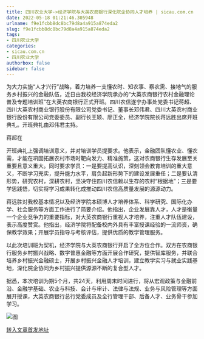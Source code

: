 ```yaml
---
title: 四川农业大学->经济学院与大英农商银行深化院企协同人才培养 | sicau.com.cn
date: 2022-05-18 01:21:46.305948
urlname: f9e1fcbb8dc8bc79d8a4a915a874eda2
slug: f9e1fcbb8dc8bc79d8a4a915a874eda2
tags: 
- 四川农业大学
categories:
- sicau.com.cn
- 四川农业大学
authorbox: false
sidebar: false
---
```

为大力实施“人才兴行”战略，着力培养一支懂农时、知农事、察农需、接地气的服务乡村振兴的金融队伍，近日由我校经济学院承办的“大英农商银行农村金融理论普及专题培训班”在大英农商银行正式开班。四川农信遂宁办事处党委书记蒋超、四川大英农村商业银行股份有限公司党委书记、董事长邓伟君、四川大英农村商业银行股份有限公司党委委员、副行长王颖、廖正全，经济学院院长蒋远胜出席开班典礼。开班典礼由邓伟君主持。

蒋超在
<!--more-->
开班典礼上强调培训意义，并对培训学员提要求。他表示，金融团队懂农业、懂农需，才能在巩固拓展农村市场时靶向发力、精准施策，这对农商银行生存发展至关重要且意义重大。同时要求学员：一是要提高认识，深刻领会教育培训的重大意义，不断学习充实，提升能力水平，肩负起新形势下的建设发展重任；二是要认清形势，研究农村，深耕农村，坚决守住四川农信赖以生存的农村“根据地”；三是要学思践悟，切实将学习成果转化成推动四川农信高质量发展的源源动力。

蒋远胜对我校基本情况以及经济学院本硕博人才培养体系、科学研究、国际化办学、社会服务等方面工作进行了简要介绍。他指出，企业发展靠人才，人才是衡量一个企业竞争力的重要指标，对大英农商银行重视人才培养，注重人才队伍建设，表示高度赞赏。他指出，经济学院将配备校内外具有丰富授课经验的一流师资，确保教学效果；开展学员指导与考核评估，提供优质的教学管理服务。

以此次培训班为契机，经济学院与大英农商银行开启了全方位合作。双方在农商银行服务乡村振兴战略、数字普惠金融等方面开展合作研究，提供智库服务，并联合培养乡村振兴金融硕士，开展乡村振兴金融人才培训，建立教学实习与就业实践基地，深化院企协同为乡村振兴提供源源不断的复合型人才。

据悉，本次培训为期5个月，共24天，利用周末时间进行，将从宏观政策与金融前沿、金融学基础、农业与科技、会计与审计、法律与法规、业务与风险管理等方面展开授课，大英农商银行总行党委成员及全行管理干部、后备人才、业务骨干参加学习。

![图](https://news.sicau.edu.cn/__local/5/B1/A9/EC331997539279BF211EB937D04_532A8FB0_4A4AB.jpg)

[转入文章首发地址](https://news.sicau.edu.cn/info/1078/67806.htm)
